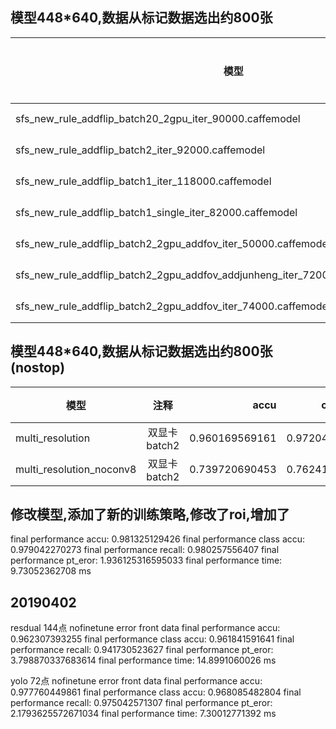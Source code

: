 ## 模型448*640,数据从标记数据选出约800张
| 模型 | 注释 | accu | class accu| recall| pt_error| time(在有训练任务的情况) |
| - | :-: | -: |-: | -: | -: | -: |
|sfs_new_rule_addflip_batch20_2gpu_iter_90000.caffemodel| 双显卡batch20 |0.739720690453 | 0.762415841609 | 0.703891359593 | 15.926636053010151 | 9.61 ms|
|sfs_new_rule_addflip_batch2_iter_92000.caffemodel| 双显卡batch2 |0.942311537423 | 0.954305312941 | 0.937420584498 | 3.66420960796239 | 9.61 ms|
|sfs_new_rule_addflip_batch1_iter_118000.caffemodel| 双显卡batch1 |0.910327552255 | 0.941272509374 | 0.888357687421 | 6.526632091187734 | 9.61 ms|
|sfs_new_rule_addflip_batch1_single_iter_82000.caffemodel| 单显卡batch1 |0.924712082757 | 0.936421706524 | 0.89499682338 | 4.790613023757855 | 9.61ms|
|sfs_new_rule_addflip_batch2_2gpu_addfov_iter_50000.caffemodel(hwfinetune)| 双显卡batch2 |0.947077163462 |  0.972177503285 | 0.94498094028 | 3.319283323866174 | 9.61ms|
|sfs_new_rule_addflip_batch2_2gpu_addfov_addjunheng_iter_72000.caffemodel(hwfinetune)| 双显卡batch2 |0.954296051058 | 0.976865133442 | 0.950619440915 | 2.936089405189766 | 9.61 ms|
|sfs_new_rule_addflip_batch2_2gpu_addfov_iter_74000.caffemodel| 双显卡batch2 |0.945505150698 | 0.968828787366 | 0.939421855146 | 3.3211109144045956 | 9.61 ms|

## 模型448*640,数据从标记数据选出约800张(nostop)
| 模型 | 注释 | accu | class accu| recall| pt_error| time(在有训练任务的情况) |
| - | :-: | -: |-: | -: | -: | -: |
|multi_resolution| 双显卡batch2 |0.960169569161 | 0.972040423943 | 0.954038461538 | 2.57588005991584 | 9.58461538462 ms|
|multi_resolution_noconv8| 双显卡batch2 |0.739720690453 | 0.762415841609 | 0.703891359593 | 15.926636053010151 | 9.61 ms|

## 修改模型,添加了新的训练策略,修改了roi,增加了
final performance accu:  0.981325129426
final performance class accu:  0.979042270273
final performance recall:  0.980257556407
final performance pt_eror:  1.936125316595033
final performance time:  9.73052362708 ms

## 20190402
resdual 144点 nofinetune error front data
final performance accu:  0.962307393255
final performance class accu:  0.961841591641
final performance recall:  0.941730523627
final performance pt_eror:  3.798870337683614
final performance time:  14.8991060026 ms

yolo 72点  nofinetune error front data
final performance accu:  0.977760449861
final performance class accu:  0.968085482804
final performance recall:  0.975042571307
final performance pt_eror:  2.1793625572671034
final performance time:  7.30012771392 ms
